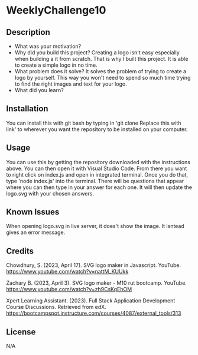 # WeeklyChallenge10

## Description
- What was your motivation? 
- Why did you build this project? Creating a logo isn't easy especially when building a it from scratch. That is why I built this project. It is able to create a simple logo in no time.
- What problem does it solve? It solves the problem of trying to create a logo by yourself. This way you won't need to spend so much time trying to find the right images and text for your logo.
- What did you learn?


## Installation
You can install this with git bash by typing in 'git clone Replace this with link' to wherever you want the repository to be installed on your computer.

## Usage
You can use this by getting the repository downloaded with the instructions above. You can then open it with Visual Studio Code. From there you want to right click on index.js and open in integrated terminal. Once you do that, type 'node index.js' into the terminal. There will be questions that appear where you can then type in your answer for each one. It will then update the logo.svg with your chosen answers.

## Known Issues
When opening logo.svg in live server, it does't show the image. It isntead gives an error message.


## Credits
Chowdhury, S. (2023, April 17). SVG logo maker in Javascript. YouTube. https://www.youtube.com/watch?v=nattM_KUUkk

Zachary B. (2023, April 3). SVG logo maker - M10 rut bootcamp. YouTube. https://www.youtube.com/watch?v=zh9CsKqEhOM 

Xpert Learning Assistant. (2023). Full Stack Application Development Course Discussions. Retrieved from edX. https://bootcampspot.instructure.com/courses/4087/external_tools/313

## License
N/A

